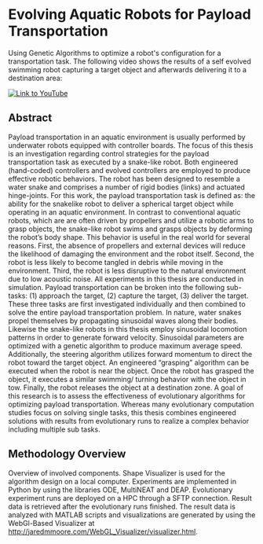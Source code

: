 # Evolving Aquatic Robots for Payload Transportation
 Using Genetic Algorithms to optimize a robot's configuration for a transportation task.
 The following video shows the results of a self evolved swimming robot capturing a target object and afterwards delivering it to a destination area:
 
 [![Link to YouTube](https://img.youtube.com/vi/xWSVBTm4m3c/hqdefault.jpg)](https://www.youtube.com/watch?v=xWSVBTm4m3c)

## Abstract
Payload transportation in an aquatic environment is usually performed by underwater robots equipped with controller boards. The focus of this thesis
is an investigation regarding control strategies for the payload transportation task as executed by a snake-like robot. Both engineered (hand-coded)
controllers and evolved controllers are employed to produce effective robotic behaviors. The robot has been designed to resemble a water snake and comprises
a number of rigid bodies (links) and actuated hinge-joints. For this work, the payload transportation task is defined as: the ability for the snakelike
robot to deliver a spherical target object while operating in an aquatic environment. In contrast to conventional aquatic robots, which are are often
driven by propellers and utilize a robotic arms to grasp objects, the snake-like robot swims and grasps objects by deforming the robot’s body
shape. This behavior is useful in the real world for several reasons. First, the absence of propellers and external devices will reduce the likelihood of
damaging the environment and the robot itself. Second, the robot is less likely to become tangled in debris while moving in the environment. Third,
the robot is less disruptive to the natural environment due to low acoustic noise. All experiments in this thesis are conducted in simulation. Payload
transportation can be broken into the following sub-tasks: (1) approach the target, (2) capture the target, (3) deliver the target. These three tasks are
first investigated individually and then combined to solve the entire payload transportation problem.
In nature, water snakes propel themselves by propagating sinusoidal waves along their bodies. Likewise the snake-like robots in this thesis employ
sinusoidal locomotion patterns in order to generate forward velocity. Sinusoidal parameters are optimized with a genetic algorithm to produce
maximum average speed. Additionally, the steering algorithm utilizes forward momentum to direct the robot toward the target object. An engineered
“grasping” algorithm can be executed when the robot is near the object. Once the robot has grasped the object, it executes a similar swimming/
turning behavior with the object in tow. Finally, the robot releases the object at a destination zone.
A goal of this research is to assess the effectiveness of evolutionary algorithms for optimizing payload transportation. Whereas many evolutionary computation studies focus on solving single tasks, this thesis combines engineered
solutions with results from evolutionary runs to realize a complex behavior including multiple sub tasks.

## Methodology Overview
Overview of involved components. Shape Visualizer is used for the algorithm design on a local computer. Experiments are implemented in
Python by using the libraries ODE, MultiNEAT and DEAP. Evolutionary experiment runs are deployed on a HPC through a SFTP connection. Result
data is retrieved after the evolutionary runs finished. The result data is analyzed with MATLAB scripts and visualizations are generated by using
the WebGl-Based Visualizer at http://jaredmmoore.com/WebGL_Visualizer/visualizer.html.
